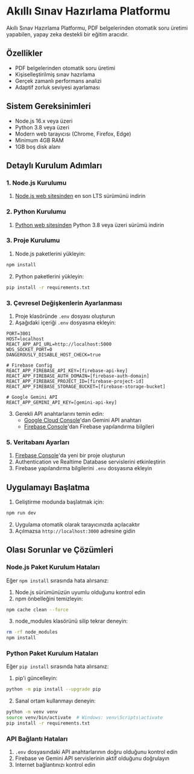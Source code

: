 # Akıllı Sınav Hazırlama Platformu

Akıllı Sınav Hazırlama Platformu, PDF belgelerinden otomatik soru üretimi yapabilen, yapay zeka destekli bir eğitim aracıdır.

## Özellikler

- PDF belgelerinden otomatik soru üretimi
- Kişiselleştirilmiş sınav hazırlama
- Gerçek zamanlı performans analizi
- Adaptif zorluk seviyesi ayarlaması

## Sistem Gereksinimleri

- Node.js 16.x veya üzeri
- Python 3.8 veya üzeri
- Modern web tarayıcısı (Chrome, Firefox, Edge)
- Minimum 4GB RAM
- 1GB boş disk alanı

## Detaylı Kurulum Adımları

### 1. Node.js Kurulumu

1. [Node.js web sitesinden](https://nodejs.org/) en son LTS sürümünü indirin

### 2. Python Kurulumu

1. [Python web sitesinden](https://www.python.org/downloads/) Python 3.8 veya üzeri sürümü indirin


### 3. Proje Kurulumu


1. Node.js paketlerini yükleyin:
```bash
npm install
```

2. Python paketlerini yükleyin:
```bash
pip install -r requirements.txt
```

### 3. Çevresel Değişkenlerin Ayarlanması

1. Proje klasöründe `.env` dosyası oluşturun
2. Aşağıdaki içeriği `.env` dosyasına ekleyin:
```env
PORT=3001
HOST=localhost
REACT_APP_API_URL=http://localhost:5000
WDS_SOCKET_PORT=0
DANGEROUSLY_DISABLE_HOST_CHECK=true

# Firebase Config
REACT_APP_FIREBASE_API_KEY=[firebase-api-key]
REACT_APP_FIREBASE_AUTH_DOMAIN=[firebase-auth-domain]
REACT_APP_FIREBASE_PROJECT_ID=[firebase-project-id]
REACT_APP_FIREBASE_STORAGE_BUCKET=[firebase-storage-bucket]

# Google Gemini API
REACT_APP_GEMINI_API_KEY=[gemini-api-key]
```

3. Gerekli API anahtarlarını temin edin:
   - [Google Cloud Console](https://console.cloud.google.com/)'dan Gemini API anahtarı
   - [Firebase Console](https://console.firebase.google.com/)'dan Firebase yapılandırma bilgileri

### 5. Veritabanı Ayarları

1. [Firebase Console](https://console.firebase.google.com/)'da yeni bir proje oluşturun
2. Authentication ve Realtime Database servislerini etkinleştirin
3. Firebase yapılandırma bilgilerini `.env` dosyasına ekleyin

## Uygulamayı Başlatma

1. Geliştirme modunda başlatmak için:
```bash
npm run dev
```

2. Uygulama otomatik olarak tarayıcınızda açılacaktır
3. Açılmazsa `http://localhost:3000` adresine gidin

## Olası Sorunlar ve Çözümleri

### Node.js Paket Kurulum Hataları

Eğer `npm install` sırasında hata alırsanız:
1. Node.js sürümünüzün uyumlu olduğunu kontrol edin
2. npm önbelleğini temizleyin:
```bash
npm cache clean --force
```
3. node_modules klasörünü silip tekrar deneyin:
```bash
rm -rf node_modules
npm install
```

### Python Paket Kurulum Hataları

Eğer `pip install` sırasında hata alırsanız:
1. pip'i güncelleyin:
```bash
python -m pip install --upgrade pip
```
2. Sanal ortam kullanmayı deneyin:
```bash
python -m venv venv
source venv/bin/activate  # Windows: venv\Scripts\activate
pip install -r requirements.txt
```

### API Bağlantı Hataları

1. `.env` dosyasındaki API anahtarlarının doğru olduğunu kontrol edin
2. Firebase ve Gemini API servislerinin aktif olduğunu doğrulayın
3. Internet bağlantınızı kontrol edin
